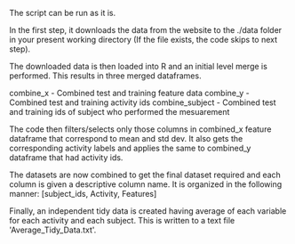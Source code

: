 The script can be run as it is.

In the first step, it downloads the data from the website to the ./data folder in your present working directory (If the file exists, the code skips to next step).

The downloaded data is then loaded into R and an initial level merge is performed. This results in three merged dataframes.

combine_x - Combined test and training feature data
combine_y - Combined test and training activity ids
combine_subject - Combined test and training ids of subject who performed the mesuarement

The code then filters/selects only those columns in combined_x feature dataframe that correspond to mean and std dev. It also gets the corresponding activity labels and applies the same to combined_y dataframe that had activity ids.

The datasets are now combined to get the final dataset required and each column is given a descriptive column name. It is organized in the following manner:
[subject_ids, Activity, Features]

Finally, an independent tidy data is created having average of each variable for each activity and each subject. This is written to a text file 'Average_Tidy_Data.txt'.
